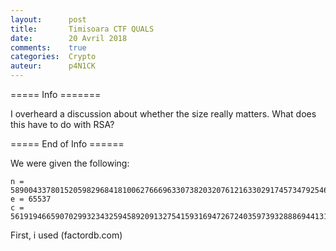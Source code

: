 ```yaml
---
layout:      post
title:       Timisoara CTF QUALS
date:        20 Avril 2018
comments:    true
categories:  Crypto
auteur:      p4N1CK
---
```


===== Info =======

I overheard a discussion about whether the size really matters. What does this have to do with RSA?

===== End of Info ======

We were given the following:

```
n = 58900433780152059829684181006276669633073820320761216330291745734792546625247
e = 65537
c = 56191946659070299323432594589209132754159316947267240359739328886944131258862
```

First, i used (factordb.com) 
